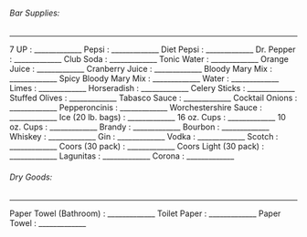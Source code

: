 ###### _Bar Supplies:_
---

7 UP                    : _____________
Pepsi                   : _____________
Diet Pepsi              : _____________
Dr. Pepper              : _____________
Club Soda               : _____________
Tonic Water             : _____________
Orange Juice            : _____________
Cranberry Juice         : _____________
Bloody Mary Mix         : _____________
Spicy Bloody Mary Mix   : _____________
Water                   : _____________
Limes                   : _____________
Horseradish             : _____________
Celery Sticks           : _____________
Stuffed Olives          : _____________
Tabasco Sauce           : _____________
Cocktail Onions         : _____________
Pepperoncinis           : _____________
Worchestershire Sauce   : _____________
Ice (20 lb. bags)       : _____________
16 oz. Cups             : _____________
10 oz. Cups             : _____________
Brandy                  : _____________
Bourbon                 : _____________
Whiskey                 : _____________
Gin                     : _____________
Vodka                   : _____________
Scotch                  : _____________
Coors (30 pack)         : _____________
Coors Light (30 pack)   : _____________
Lagunitas               : _____________
Corona                  : _____________

###### _Dry Goods:_
---

Paper Towel (Bathroom)  : _____________
Toilet Paper            : _____________
Paper Towel             : _____________